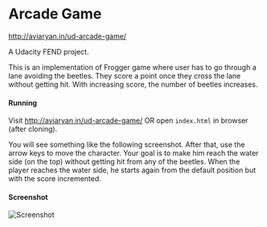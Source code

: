 # Arcade Game

http://aviaryan.in/ud-arcade-game/

A Udacity FEND project.

This is an implementation of Frogger game where user has to go through a lane avoiding the beetles.
They score a point once they cross the lane without getting hit.
With increasing score, the number of beetles increases.


#### Running

Visit http://aviaryan.in/ud-arcade-game/ OR open `index.html` in browser (after cloning).

You will see something like the following screenshot. After that, use the arrow keys to move the character.
Your goal is to make him reach the water side (on the top) without getting hit from any of the beetles.
When the player reaches the water side, he starts again from the default position but with the score incremented.


#### Screenshot

![Screenshot](https://i.imgur.com/LuaDsjI.png)
